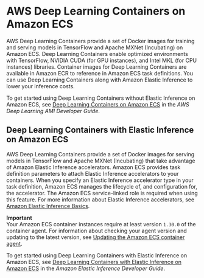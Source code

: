 # AWS Deep Learning Containers on Amazon ECS<a name="deep-learning-containers"></a>

AWS Deep Learning Containers provide a set of Docker images for training and serving models in TensorFlow and Apache MXNet \(Incubating\) on Amazon ECS\. Deep Learning Containers enable optimized environments with TensorFlow, NVIDIA CUDA \(for GPU instances\), and Intel MKL \(for CPU instances\) libraries\. Container images for Deep Learning Containers are available in Amazon ECR to reference in Amazon ECS task definitions\. You can use Deep Learning Containers along with Amazon Elastic Inference to lower your inference costs\.

To get started using Deep Learning Containers without Elastic Inference on Amazon ECS, see [Deep Learning Containers on Amazon ECS](https://docs.aws.amazon.com/dlami/latest/devguide/deep-learning-containers-ecs.html) in the *AWS Deep Learning AMI Developer Guide*\.

## Deep Learning Containers with Elastic Inference on Amazon ECS<a name="dlc-elastic-inference"></a>

AWS Deep Learning Containers provide a set of Docker images for serving models in TensorFlow and Apache MXNet \(Incubating\) that take advantage of Amazon Elastic Inference accelerators\. Amazon ECS provides task definition parameters to attach Elastic Inference accelerators to your containers\. When you specify an Elastic Inference accelerator type in your task definition, Amazon ECS manages the lifecycle of, and configuration for, the accelerator\. The Amazon ECS service\-linked role is required when using this feature\. For more information about Elastic Inference accelerators, see [Amazon Elastic Inference Basics](https://docs.aws.amazon.com/elastic-inference/latest/developerguide/basics.html)\.

**Important**  
Your Amazon ECS container instances require at least version `1.30.0` of the container agent\. For information about checking your agent version and updating to the latest version, see [Updating the Amazon ECS container agent](ecs-agent-update.md)\.

To get started using Deep Learning Containers with Elastic Inference on Amazon ECS, see [Deep Learning Containers with Elastic Inference on Amazon ECS](https://docs.aws.amazon.com/elastic-inference/latest/developerguide/ei-dlc-ecs.html) in the *Amazon Elastic Inference Developer Guide*\.